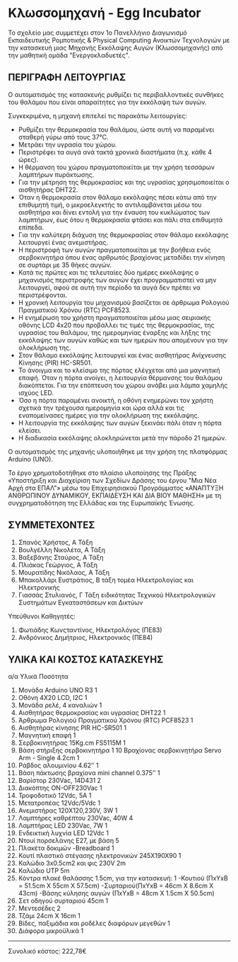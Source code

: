 # Κλωσσομηχανή - Egg Incubator

Το σχολείο μας συμμετέχει στον 1ο Πανελλήνιο Διαγωνισμό Εκπαιδευτικής Ρομποτικής & Physical Computing Ανοικτών Τεχνολογιών 
με την κατασκευή μιας Μηχανής Εκκόλαψης Αυγών (Κλωσσομηχανής) από την μαθητική ομάδα "Ενεργοκλαδυετές". 

ΠΕΡΙΓΡΑΦΗ ΛΕΙΤΟΥΡΓΙΑΣ
-----------------------------------------------------------------------------------

Ο αυτοματισμός της κατασκευής ρυθμίζει τις περιβαλλοντικές συνθήκες του θαλάμου που είναι απαραίτητες για την εκκόλαψη των αυγών. 

Συγκεκριμένα, η μηχανή επιτελεί τις παρακάτω λειτουργίες: 

- Ρυθμίζει την θερμοκρασία του θαλάμου, ώστε αυτή να παραμένει σταθερή γύρω από τους 37°C. 
- Μετράει την υγρασία του χώρου.
- Περιστρέφει τα αυγά  ανά τακτά χρονικά διαστήματα (π.χ. κάθε 4 ώρες).
- Η θέρμανση του χώρου πραγματοποιείται με την χρήση τεσσάρων λαμπτήρων πυράκτωσης. 
- Για την μέτρηση της θερμοκρασίας και της υγρασίας χρησιμοποιείται o αισθητήρας DHT22. 
- Όταν η θερμοκρασία στον θάλαμο εκκόλαψης πέσει κάτω από την επιθυμητή τιμή, ο μικροελεγκτής το αντιλαμβάνεται μέσω του αισθητήρα και δίνει εντολή για την έναυση του κυκλώματος των λαμπτήρων, έως ότου η θερμοκρασία φτάσει και πάλι στα επιθυμητά επίπεδα. 
- Για την καλύτερη διάχυση της θερμοκρασίας στον θάλαμο εκκόλαψης λειτουργεί ένας ανεμιστήρας. 
- Η περιστροφή των αυγών πραγματοποιείται με την βοήθεια ενός σερβοκινητήρα όπου ένας αρθρωτός βραχίονας μεταδίδει την κίνηση σε συρτάρι με 35 θήκες αυγών.
- Κατά τις πρώτες και τις τελευταίες δύο ημέρες εκκόλαψης ο μηχανισμός περιστροφής των αυγών έχει προγραμματιστεί να μην λειτουργεί, αφού σε αυτή την περίοδο τα αυγά δεν πρέπει να περιστρέφονται.
- Η χρονική λειτουργία του μηχανισμού βασίζεται σε άρθρωμα Ρολογιού Πραγματικού Χρόνου (RTC) PCF8523.
- Η ενημέρωση του χρήστη πραγματοποιείται μέσω μιας σειριακής οθόνης LCD 4x20 που προβάλλει τις τιμές της θερμοκρασίας, της υγρασίας του θαλάμου, της ημερομηνίας έναρξης και λήξης της εκκόλαψης των αυγών καθώς και των ημερών που απομένουν για την ολοκλήρωση της.
- Στον θάλαμο εκκόλαψης λειτουργεί και ένας αισθητήρας Ανίχνευσης Κίνησης (PIR) HC-SR501. 
- Το άνοιγμα και το κλείσιμο της πόρτας ελέγχεται από μια μαγνητική επαφή. Όταν η πόρτα ανοίγει, η λειτουργία θέρμανσης του θαλάμου διακόπτεται. Για την επόπτευση του χώρου ανάβει μια λάμπα χαμηλής ισχύος LED. 
- Όσο η πόρτα παραμένει ανοικτή, η οθόνη ενημερώνει τον χρήστη σχετικά την τρέχουσα ημερομηνία και ώρα αλλά και τις εναπομείνασες ημέρες   για την ολοκλήρωση της εκκόλαψης.
- Η λειτουργία της εκκόλαψης των αυγών ξεκινάει πάλι όταν η πόρτα κλείσει.
- Η διαδικασία εκκόλαψης ολοκληρώνεται μετά την πάροδο 21 ημερών.

Ο αυτοματισμός της μηχανής υλοποιήθηκε με την χρήση της πλατφόρμας Arduino (UNO). 

Το έργο χρηματοδοτήθηκε στο πλαίσιο υλοποίησης της Πράξης «Υποστήριξη και Διαχείριση των Σχεδίων Δράσης του έργου "Μια Νέα Αρχή στα ΕΠΑΛ"» μέσω του Επιχειρησιακού Προγράμματος «ΑΝΑΠΤΥΞΗ ΑΝΘΡΩΠΙΝΟΥ ΔΥΝΑΜΙΚΟΥ, ΕΚΠΑΙΔΕΥΣΗ ΚΑΙ ΔΙΑ ΒΙΟΥ ΜΑΘΗΣΗ» με τη συγχρηματοδότηση της Ελλάδας και της Ευρωπαϊκής Ένωσης.

ΣΥΜΜΕΤΕΧΟΝΤΕΣ 
------------------------------------------------------------------------------------------
1. Σπανός Χρήστος, Α Τάξη
2. Βουλγέλλη Νικολέτα, Α Τάξη
3. Βαξεβάνης Σταύρος, Α Τάξη
4. Πλιάκας Γεώργιος, Α Τάξη
5. Μουρατίδης Νικόλαος, Α Τάξη
6. Μπακολλάρι Ευστράτιος, Β τάξη τομέα Ηλεκτρολογίας και Ηλεκτρονικής
7. Γιασσάς Στυλιανός, Γ Τάξη ειδικότητας Τεχνικού Ηλεκτρολογικών Συστημάτων Εγκαταστάσεων και Δικτύων

Υπεύθυνοι Καθηγητές:
1. Φωτιάδης Κωνςταντίνος, Ηλεκτρολόγος (ΠΕ83)
2. Ανδρόνικος Δημήτριος, Ηλεκτρονικός (ΠΕ84)

ΥΛΙΚΑ ΚΑΙ ΚΟΣΤΟΣ ΚΑΤΑΣΚΕΥΗΣ
--------------------------------------------------------------------------------------
α/α  Υλικά     				                                         Ποσότητα 
1.  Μονάδα Arduino UNO R3   				                            1
2.  Οθόνη 4X20 LCD, I2C      				                           1
3.  Μονάδα ρελέ, 4 καναλιών   				                          1
4.  Αισθητήρας θερμοκρασίας και υγρασίας DHT22   	          1
5.  Άρθρωμα Ρολογιού Πραγματικού Χρόνου (RTC) PCF8523  	    1
6.  Αισθητήρας κίνησης PIR HC-SR501 			                     1
7.  Μαγνητική επαφή  					                                  1
8.  Σερβοκινητήρας 15Kg.cm FS5115M 			                      1
9.  Βάση στήριξης σερβοκινητήρα 			                         1
10  Βραχίονας σερβοκινητήρα Servo Arm - Single 4.2cm  	     1
11. Ράβδος αλουμινίου 4.62’’ 				                           1
12. Βάση πάκτωσης βραχίονα mini channel 0.375’’		           1
13. Βαρίστορ 230Vac, 14D431 				                            2
14. Διακόπτης ON-OFF230Vac 				                             1
15. Τροφοδοτικό 12Vdc, 5A 				                              1
16. Μετατροπέας 12Vdc/5Vdc 				                             1
17. Ανεμιστήρας 120X120,230V, 3W 			                        1
18. Λαμπτήρες καθρέπτου 230Vac, 40W 			                     4
19. Λαμπτήρας LED 230Vac, 7W 				                           1
20. Ενδεικτική λυχνία LED 12Vdc 			                         1
21. Ντουί πορσελάνης Ε27, με βάση 			                       5
22. Πλακέτα δοκιμών -Breadboard 			                         1
23. Κουτί πλαστικό στέγασης ηλεκτρονικών 245Χ190Χ90 	       1
24. Καλώδιο 3x0.5cm2 και φις 230V 			                       2m
25. Καλώδιο UTP 					                                       5m
26. Κόντρα πλακέ θαλάσσης 1.5cm, για την κατασκευή:	        1
 -Κουτιού (ΠxYxΒ = 51.5cm X 55cm X 57.5cm)
 -Συρταριού(ΠxYxΒ = 46cm X 8.6cm X 43cm)
 -Βάσης κύλησης αυγών (ΠxYxΒ = 48cm X 1.5cm X 50.5cm)
27. Σετ οδηγού συρταριού 45cm 				                          1 
28. Μεντεσέδες 						                                       2
29. Τζάμι 24cm X 16cm 					                                 1
30. Βίδες, παξιμάδια και ροδέλες διαφόρων μεγεθών	          1
31. Διάφορα μικροϋλικά					                                 1

-----------------------------------------------------------
Συνολικό κόστος: 222,78€
